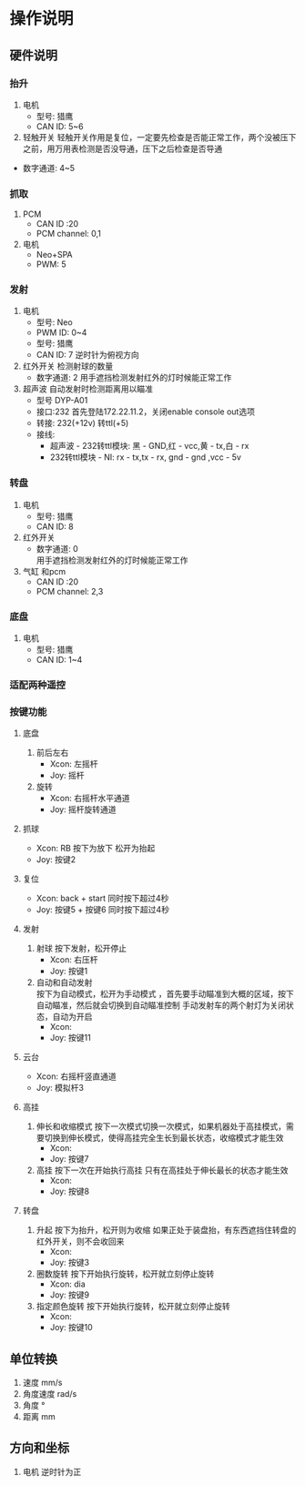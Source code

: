 # 操作说明

## 硬件说明

### 抬升
1. 电机
    - 型号: 猎鹰
    - CAN ID: 5~6
2. 轻触开关
轻触开关作用是复位，一定要先检查是否能正常工作，两个没被压下之前，用万用表检测是否没导通，压下之后检查是否导通
  - 数字通道: 4~5

### 抓取
1. PCM
    - CAN ID :20
    - PCM channel: 0,1
2. 电机
    - Neo+SPA
    - PWM: 5

### 发射
1. 电机
    - 型号: Neo
    - PWM ID: 0~4
    - 型号: 猎鹰
    - CAN ID: 7 逆时针为俯视方向
2. 红外开关
检测射球的数量
    - 数字通道: 2
    用手遮挡检测发射红外的灯时候能正常工作
3. 超声波 
自动发射时检测距离用以瞄准
    - 型号 DYP-A01 
    - 接口:232 首先登陆172.22.11.2，关闭enable console out选项
    - 转接: 232(+12v) 转ttl(+5)
    - 接线: 
        - 超声波 - 232转ttl模块: 黑 - GND,红 - vcc,黄 - tx,白 - rx
        - 232转ttl模块 - NI: rx - tx,tx - rx, gnd - gnd ,vcc - 5v

### 转盘
1. 电机
    - 型号: 猎鹰
    - CAN ID: 8
2. 红外开关
    - 数字通道: 0  
    用手遮挡检测发射红外的灯时候能正常工作
3. 气缸 和pcm
    - CAN ID :20
    - PCM channel: 2,3

### 底盘
1. 电机
    - 型号: 猎鹰
    - CAN ID: 1~4

### 适配两种遥控

### 按键功能
1. 底盘
    1. 前后左右 
        - Xcon: 左摇杆
        - Joy: 摇杆
    2. 旋转
        - Xcon: 右摇杆水平通道
        - Joy: 摇杆旋转通道
2. 抓球
    - Xcon: RB 按下为放下 松开为抬起
    - Joy: 按键2
3. 复位
    - Xcon: back + start 同时按下超过4秒 
    - Joy: 按键5 + 按键6 同时按下超过4秒
4. 发射
    1. 射球 
    按下发射，松开停止
        - Xcon: 右压杆
        - Joy: 按键1 
    2. 自动和自动发射   
    按下为自动模式，松开为手动模式 ，首先要手动瞄准到大概的区域，按下自动瞄准，然后就会切换到自动瞄准控制
    手动发射车的两个射灯为关闭状态，自动为开启 
        - Xcon:         
        - Joy: 按键11   

5. 云台
    - Xcon: 右摇杆竖直通道 
    - Joy: 模拟杆3
6. 高挂
    1. 伸长和收缩模式
    按下一次模式切换一次模式，如果机器处于高挂模式，需要切换到伸长模式，使得高挂完全生长到最长状态，收缩模式才能生效
        - Xcon:  
        - Joy: 按键7
    2. 高挂
    按下一次在开始执行高挂
    只有在高挂处于伸长最长的状态才能生效
        - Xcon:  
        - Joy: 按键8
7. 转盘
    1. 升起
    按下为抬升，松开则为收缩
    如果正处于装盘抬，有东西遮挡住转盘的红外开关，则不会收回来
        - Xcon:  
        - Joy: 按键3
    2. 圈数旋转
    按下开始执行旋转，松开就立刻停止旋转
        - Xcon:  dia
        - Joy: 按键9
    3. 指定颜色旋转
    按下开始执行旋转，松开就立刻停止旋转
        - Xcon:  
        - Joy: 按键10

## 单位转换
1. 速度 mm/s
2. 角度速度 rad/s
3. 角度 °
4. 距离 mm


## 方向和坐标
1. 电机 逆时针为正
